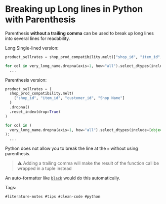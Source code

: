 # Breaking up Long lines in Python with Parenthesis

Parenthesis **without a trailing comma** can be used to break up long
lines into several lines for readability.

Long Single-lined version:

```python
product_sellrates = shop_prod_compatibility.melt(["shop_id", "item_id", "customer_id", "Shop Name"]).dropna().reset_index(drop=True)
```

```python
for col in very_long_name.dropna(axis=1, how="all").select_dtypes(include=[object]).columns:
  ...
```

Parenthesis version:

```python
product_sellrates = (
  shop_prod_compatibility.melt(
    ["shop_id", "item_id", "customer_id", "Shop Name"]
  )
  .dropna()
  .reset_index(drop=True)
)
```

```python
for col in (
  very_long_name.dropna(axis=1, how="all").select_dtypes(include=[object]).columns
):
  ...
```


Python does not allow you to break the line at the `=` without using
parenthesis.

> ⚠️
> Adding a trailing comma will make the result of the function call be
wrapped in a tuple instead

An auto-formatter like [`black`][1] would do this automatically.


[1]: https://pypi.org/project/black/

Tags:

    #literature-notes #tips #clean-code #python

